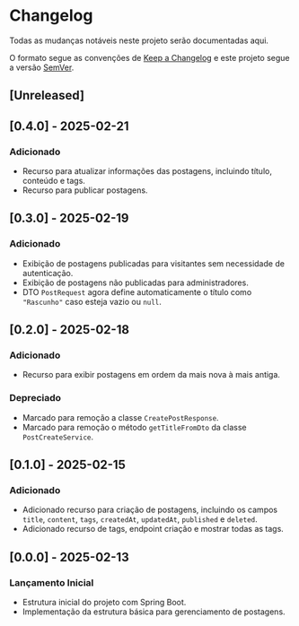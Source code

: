 # Changelog

Todas as mudanças notáveis neste projeto serão documentadas aqui.

O formato segue as convenções de [Keep a Changelog](https://keepachangelog.com/en/1.0.0/) e este projeto segue a versão [SemVer](https://semver.org/lang/pt-BR/).

## [Unreleased]

## [0.4.0] - 2025-02-21
### Adicionado
- Recurso para atualizar informações das postagens, incluindo título, conteúdo e tags.
- Recurso para publicar postagens.

## [0.3.0] - 2025-02-19
### Adicionado
- Exibição de postagens publicadas para visitantes sem necessidade de autenticação.
- Exibição de postagens não publicadas para administradores.
- DTO `PostRequest` agora define automaticamente o título como `"Rascunho"` caso esteja vazio ou `null`.

## [0.2.0] - 2025-02-18
### Adicionado
- Recurso para exibir postagens em ordem da mais nova à mais antiga.

### Depreciado
- Marcado para remoção a classe `CreatePostResponse`.
- Marcado para remoção o método `getTitleFromDto` da classe `PostCreateService`.

## [0.1.0] - 2025-02-15
### Adicionado
- Adicionado recurso para criação de postagens, incluindo os campos `title`, `content`, `tags`, `createdAt`, `updatedAt`, `published` e `deleted`.
- Adicionado recurso de tags, endpoint criação e mostrar todas as tags.

## [0.0.0] - 2025-02-13
### Lançamento Inicial
- Estrutura inicial do projeto com Spring Boot.
- Implementação da estrutura básica para gerenciamento de postagens.
